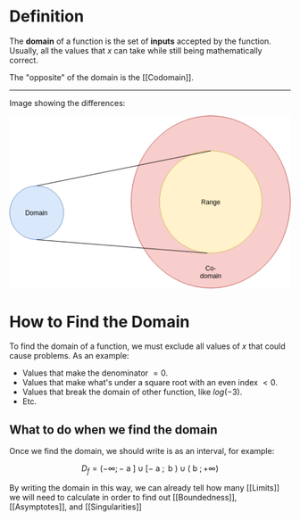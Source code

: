 # Definition
The **domain** of a function is the set of **inputs** accepted by the function. Usually, all the values that $x$ can take while still being mathematically correct.

The "opposite" of the domain is the [[Codomain]].

---

Image showing the differences:

![domain-codomain-graph](/img/domain-codomain-range.png)

# How to Find the Domain
To find the domain of a function, we must exclude all values of $x$ that could cause problems. As an example:
- Values that make the denominator $= 0$.
- Values that make what's under a square root with an even index $< 0$.
- Values that break the domain of other function, like $log(-3)$.
- Etc.

## What to do when we find the domain
Once we find the domain, we should write is as an interval, for example:

$$
D_f = (-\infty; -\text{ a }] \cup [-\text{ a }; \text{ b }) \cup (\text{ b }; +\infty)
$$

By writing the domain in this way, we can already tell how many [[Limits]] we will need to calculate in order to find out [[Boundedness]], [[Asymptotes]], and [[Singularities]]